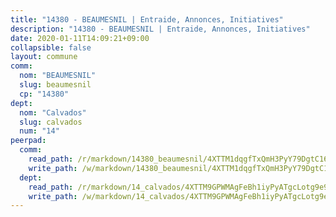 ```yaml
---
title: "14380 - BEAUMESNIL | Entraide, Annonces, Initiatives"
description: "14380 - BEAUMESNIL | Entraide, Annonces, Initiatives"
date: 2020-01-11T14:09:21+09:00
collapsible: false
layout: commune
comm:
  nom: "BEAUMESNIL"
  slug: beaumesnil
  cp: "14380"
dept:
  nom: "Calvados"
  slug: calvados
  num: "14"
peerpad:
  comm:
    read_path: /r/markdown/14380_beaumesnil/4XTTM1dqgfTxQmH3PyY79DgtC16jgfw7K42dg5hq7TGCrL42d
    write_path: /w/markdown/14380_beaumesnil/4XTTM1dqgfTxQmH3PyY79DgtC16jgfw7K42dg5hq7TGCrL42d-K3TgUqu1URwzJB5vVHoTdUQpUzyXypP199BtGiQerEskPuuYWgjSK6xVub2Jqt5kukuzamyMF5GZ7BHGbUWZjEZvLcrV4WN9QhT3NhTdDhYfejCxrvGB1StwULcbgndW7RWhGTkM
  dept:
    read_path: /r/markdown/14_calvados/4XTTM9GPWMAgFeBh1iyPyATgcLotg9e9APJpQBEyY3RZiUwJ6
    write_path: /w/markdown/14_calvados/4XTTM9GPWMAgFeBh1iyPyATgcLotg9e9APJpQBEyY3RZiUwJ6-K3TgUXWJAT2cYJ9ZstQphkkm2za8um5GwwXsivqaDFTgbhMDcHaRXnT3h69szAqCyvWcFfDim5fkwc6CXdUtyvPpirbD1TPAb6xCxpPN6dR3zzDRe29YehQYbhZdjvZYkgztJYvi
---
```


